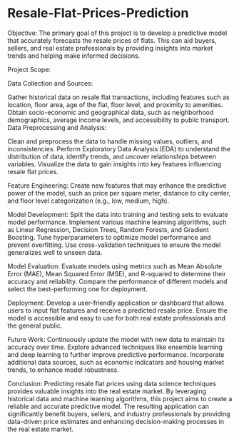# Resale-Flat-Prices-Prediction

Objective:
The primary goal of this project is to develop a predictive model that accurately forecasts the resale prices of flats. This can aid buyers, sellers, and real estate professionals by providing insights into market trends and helping make informed decisions.

Project Scope:

Data Collection and Sources:

Gather historical data on resale flat transactions, including features such as location, floor area, age of the flat, floor level, and proximity to amenities.
Obtain socio-economic and geographical data, such as neighborhood demographics, average income levels, and accessibility to public transport.
Data Preprocessing and Analysis:

Clean and preprocess the data to handle missing values, outliers, and inconsistencies.
Perform Exploratory Data Analysis (EDA) to understand the distribution of data, identify trends, and uncover relationships between variables.
Visualize the data to gain insights into key features influencing resale flat prices.

Feature Engineering:
Create new features that may enhance the predictive power of the model, such as price per square meter, distance to city center, and floor level categorization (e.g., low, medium, high).

Model Development:
Split the data into training and testing sets to evaluate model performance.
Implement various machine learning algorithms, such as Linear Regression, Decision Trees, Random Forests, and Gradient Boosting.
Tune hyperparameters to optimize model performance and prevent overfitting.
Use cross-validation techniques to ensure the model generalizes well to unseen data.

Model Evaluation:
Evaluate models using metrics such as Mean Absolute Error (MAE), Mean Squared Error (MSE), and R-squared to determine their accuracy and reliability.
Compare the performance of different models and select the best-performing one for deployment.

Deployment:
Develop a user-friendly application or dashboard that allows users to input flat features and receive a predicted resale price.
Ensure the model is accessible and easy to use for both real estate professionals and the general public.

Future Work:
Continuously update the model with new data to maintain its accuracy over time.
Explore advanced techniques like ensemble learning and deep learning to further improve predictive performance.
Incorporate additional data sources, such as economic indicators and housing market trends, to enhance model robustness.

Conclusion:
Predicting resale flat prices using data science techniques provides valuable insights into the real estate market. By leveraging historical data and machine learning algorithms, this project aims to create a reliable and accurate predictive model. The resulting application can significantly benefit buyers, sellers, and industry professionals by providing data-driven price estimates and enhancing decision-making processes in the real estate market.






